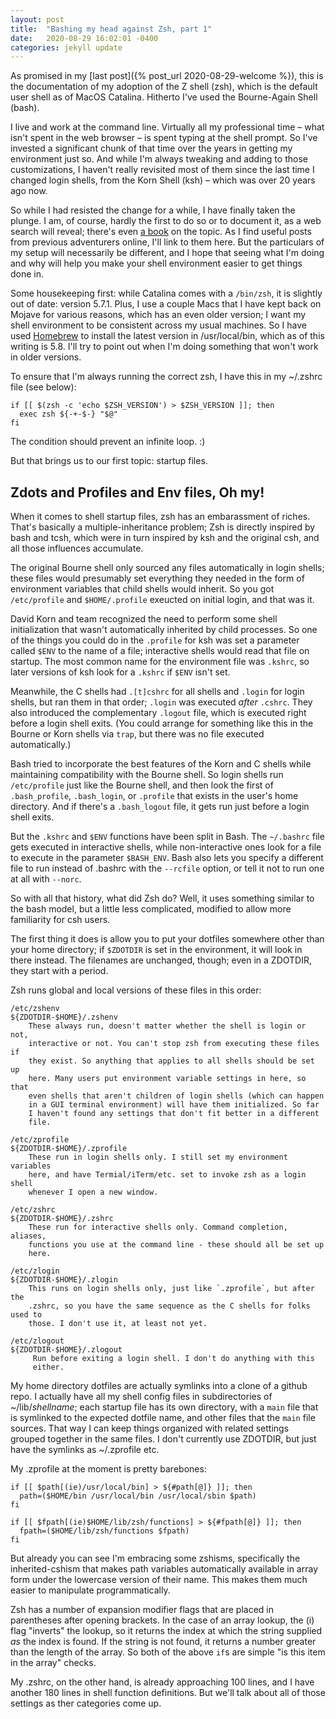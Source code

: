 ```yaml
---
layout: post
title:  "Bashing my head against Zsh, part 1"
date:   2020-08-29 16:02:01 -0400
categories: jekyll update
---
```

As promised in my [last post]({% post_url 2020-08-29-welcome %}), this is
the documentation of my adoption of the Z shell (zsh), which is the default
user shell as of MacOS Catalina. Hitherto I've used the Bourne-Again Shell
(bash).

I live and work at the command line. Virtually all my professional time – what
isn't spent in the web browser – is spent typing at the shell prompt. So I've
invested a significant chunk of that time over the years in getting my
environment just so. And while I'm always tweaking and adding to those
customizations, I haven't really revisited most of them since the last time I
changed login shells, from the Korn Shell (ksh) – which was over 20 years ago
now.

So while I had resisted the change for a while, I have finally taken the plunge.
I am, of course, hardly the first to do so or to document it, as a web search
will reveal; there's even [a
book](https://www.amazon.com/Bash-Shell-Conquering-Command-Line/dp/1590593766)
on the topic. As I find useful posts from previous adventurers
online, I'll link to them here. But the particulars of my setup will
necessarily be different, and I hope that seeing what I'm doing and why will
help you make your shell environment easier to get things done in. 

Some housekeeping first: while Catalina comes with a `/bin/zsh`, it is slightly
out of date: version 5.7.1. Plus, I use a couple Macs that I have kept back
on Mojave for various reasons, which has an even older version; I want my
shell environment to be consistent across my usual machines. So I have
used [Homebrew](https://brew.sh) to install the latest version in
/usr/local/bin, which as of this writing is 5.8. I'll try to point out when I'm
doing something that won't work in older versions. 

To ensure that I'm always running the correct zsh, I have this in my ~/.zshrc
file (see below):

    if [[ $(zsh -c 'echo $ZSH_VERSION') > $ZSH_VERSION ]]; then
      exec zsh ${-+-$-} "$@"
    fi

The condition should prevent an infinite loop. :) 

But that brings us to our first topic: startup files. 

## Zdots and Profiles and Env files, Oh my! 

When it comes to shell startup files, zsh has an embarassment of riches. That's basically a multiple-inheritance problem; Zsh is directly inspired by bash and
tcsh, which were in turn inspired by ksh and the original csh, and all those
influences accumulate.

The original Bourne shell only sourced any files automatically in login shells;
these files would presumably set everything they needed in the form of
environment variables that child shells would inherit. So you got
`/etc/profile` and `$HOME/.profile` exeucted on initial login, and that was it.

David Korn and team recognized the need to perform some shell initialization
that wasn't automatically inherited by child processes. So one of the things
you could do in the `.profile` for ksh was set a parameter called `$ENV` to the
name of a file; interactive shells would read that file on startup. The most
common name for the environment file was `.kshrc`, so later versions of ksh
look for a `.kshrc` if `$ENV` isn't set.

Meanwhile, the C shells had `.[t]cshrc` for all shells and `.login` for login
shells, but ran them in that order; `.login` was executed _after_ `.cshrc`. They also introduced the complementary `.logout` file, which is executed right 
before a login shell exits. (You could arrange for something like this in the
Bourne or Korn shells via `trap`, but there was no file executed
automatically.)

Bash tried to incorporate the best features of the Korn and C shells while
maintaining compatibility with the Bourne shell.  So login shells run
`/etc/profile` just like the Bourne shell, and then look the first of
`.bash_profile`, `.bash_login`, or `.profile` that exists in the user's home
directory. And if there's a `.bash_logout` file, it gets run just before a login shell exits.

But the `.kshrc` and `$ENV` functions have been split in Bash. The
`~/.bashrc` file gets executed in interactive shells, while non-interactive
ones look for a file to execute in the parameter `$BASH_ENV`.  Bash also lets 
you specify a different file to run instead of .bashrc with the `--rcfile` 
option, or tell it not to run one at all with `--norc`.

So with all that history, what did Zsh do? Well, it uses something
similar to the bash model, but a little less complicated, modified to
allow more familiarity for csh users. 

The first thing it does is allow you to put your dotfiles somewhere other
than your home directory; if `$ZDOTDIR` is set in the environment, it
will look in there instead. The filenames are unchanged, though; even
in a ZDOTDIR, they start with a period.

Zsh runs global and local versions of these files in this order:

    /etc/zshenv
    ${ZDOTDIR-$HOME}/.zshenv
        These always run, doesn't matter whether the shell is login or not,
        interactive or not. You can't stop zsh from executing these files if
        they exist. So anything that applies to all shells should be set up
        here. Many users put environment variable settings in here, so that
        even shells that aren't children of login shells (which can happen
        in a GUI terminal environment) will have them initialized. So far 
        I haven't found any settings that don't fit better in a different 
        file.

    /etc/zprofile
    ${ZDOTDIR-$HOME}/.zprofile
        These run in login shells only. I still set my environment variables
        here, and have Termial/iTerm/etc. set to invoke zsh as a login shell
        whenever I open a new window.

    /etc/zshrc
    ${ZDOTDIR-$HOME}/.zshrc
        These run for interactive shells only. Command completion, aliases,
        functions you use at the command line - these should all be set up
        here.

    /etc/zlogin
    ${ZDOTDIR-$HOME}/.zlogin
        This runs on login shells only, just like `.zprofile`, but after the
        .zshrc, so you have the same sequence as the C shells for folks used to
        those. I don't use it, at least not yet.

    /etc/zlogout
    ${ZDOTDIR-$HOME}/.zlogout
         Run before exiting a login shell. I don't do anything with this
         either.

My home directory dotfiles are actually symlinks into a clone
of a github repo. I actually have all my shell config files in subdirectories of
~/lib/_shellname_; each startup file has its own directory, with a `main` file
that is symlinked to the expected dotfile name, and other files that the
`main` file sources. That way I can keep things organized with related
settings grouped together in the same files. I don't currently use ZDOTDIR,
but just have the symlinks as ~/.zprofile etc. 

My .zprofile at the moment is pretty barebones:

    if [[ $path[(ie)/usr/local/bin] > ${#path[@]} ]]; then
      path=($HOME/bin /usr/local/bin /usr/local/sbin $path)
    fi

    if [[ $fpath[(ie)$HOME/lib/zsh/functions] > ${#fpath[@]} ]]; then
      fpath=($HOME/lib/zsh/functions $fpath)
    fi

But already you can see I'm embracing some zshisms, specifically the
inherited-cshism that makes path variables automatically available in 
array form under the lowercase version of their name. This makes them much
easier to manipulate programmatically. 

Zsh has a number of expansion modifier flags that are placed in parentheses
after opening brackets. In the case of an array lookup, the (i) flag
"inverts" the lookup, so it returns the index at which the string supplied
_as_ the index is found. If the string is not found, it returns a number greater
than the length of the array. So both of the above `if`s are simple
"is this item in the array" checks.

My .zshrc, on the other hand, is already approaching 100 lines, and I have 
another 180 lines in shell function definitions. But we'll talk about 
all of those settings as ther categories come up.
